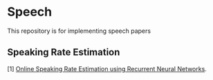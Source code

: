 # Speech
This repository is for implementing speech papers  
## Speaking Rate Estimation  
[1] <a href="https://ieeexplore.ieee.org/document/7472678">Online Speaking Rate Estimation using Recurrent Neural Networks</a>.  
